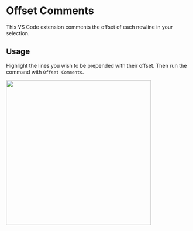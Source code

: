 # Offset Comments

This VS Code extension comments the offset of each newline in your selection.

## Usage

Highlight the lines you wish to be prepended with their offset. Then run the command with `Offset Comments`.

<img width="396" src="https://user-images.githubusercontent.com/65437533/85212838-a99ef300-b30b-11ea-86f6-b1fd05bf763c.png">
